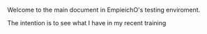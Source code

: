 Welcome to the main document in EmpieichO's testing enviroment. 

The intention is to see what I have in my recent training

